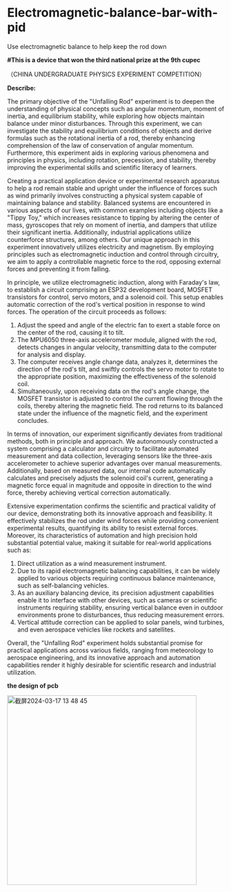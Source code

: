 # Electromagnetic-balance-bar-with-pid
Use electromagnetic balance to help keep the rod down

**#This is a device that won the third national prize at the 9th cupec**

（CHINA UNDERGRADUATE PHYSICS EXPERIMENT COMPETITION）

**Describe:**

The primary objective of the "Unfalling Rod" experiment is to deepen the understanding of physical concepts such as angular momentum, moment of inertia, and equilibrium stability, while exploring how objects maintain balance under minor disturbances. Through this experiment, we can investigate the stability and equilibrium conditions of objects and derive formulas such as the rotational inertia of a rod, thereby enhancing comprehension of the law of conservation of angular momentum. Furthermore, this experiment aids in exploring various phenomena and principles in physics, including rotation, precession, and stability, thereby improving the experimental skills and scientific literacy of learners.

Creating a practical application device or experimental research apparatus to help a rod remain stable and upright under the influence of forces such as wind primarily involves constructing a physical system capable of maintaining balance and stability. Balanced systems are encountered in various aspects of our lives, with common examples including objects like a "Tippy Toy," which increases resistance to tipping by altering the center of mass, gyroscopes that rely on moment of inertia, and dampers that utilize their significant inertia. Additionally, industrial applications utilize counterforce structures, among others. Our unique approach in this experiment innovatively utilizes electricity and magnetism. By employing principles such as electromagnetic induction and control through circuitry, we aim to apply a controllable magnetic force to the rod, opposing external forces and preventing it from falling.

In principle, we utilize electromagnetic induction, along with Faraday's law, to establish a circuit comprising an ESP32 development board, MOSFET transistors for control, servo motors, and a solenoid coil. This setup enables automatic correction of the rod's vertical position in response to wind forces. The operation of the circuit proceeds as follows:
1. Adjust the speed and angle of the electric fan to exert a stable force on the center of the rod, causing it to tilt.
2. The MPU6050 three-axis accelerometer module, aligned with the rod, detects changes in angular velocity, transmitting data to the computer for analysis and display.
3. The computer receives angle change data, analyzes it, determines the direction of the rod's tilt, and swiftly controls the servo motor to rotate to the appropriate position, maximizing the effectiveness of the solenoid coil.
4. Simultaneously, upon receiving data on the rod's angle change, the MOSFET transistor is adjusted to control the current flowing through the coils, thereby altering the magnetic field. The rod returns to its balanced state under the influence of the magnetic field, and the experiment concludes.

In terms of innovation, our experiment significantly deviates from traditional methods, both in principle and approach. We autonomously constructed a system comprising a calculator and circuitry to facilitate automated measurement and data collection, leveraging sensors like the three-axis accelerometer to achieve superior advantages over manual measurements. Additionally, based on measured data, our internal code automatically calculates and precisely adjusts the solenoid coil's current, generating a magnetic force equal in magnitude and opposite in direction to the wind force, thereby achieving vertical correction automatically.

Extensive experimentation confirms the scientific and practical validity of our device, demonstrating both its innovative approach and feasibility. It effectively stabilizes the rod under wind forces while providing convenient experimental results, quantifying its ability to resist external forces. Moreover, its characteristics of automation and high precision hold substantial potential value, making it suitable for real-world applications such as:
1. Direct utilization as a wind measurement instrument.
2. Due to its rapid electromagnetic balancing capabilities, it can be widely applied to various objects requiring continuous balance maintenance, such as self-balancing vehicles.
3. As an auxiliary balancing device, its precision adjustment capabilities enable it to interface with other devices, such as cameras or scientific instruments requiring stability, ensuring vertical balance even in outdoor environments prone to disturbances, thus reducing measurement errors.
4. Vertical attitude correction can be applied to solar panels, wind turbines, and even aerospace vehicles like rockets and satellites.

Overall, the "Unfalling Rod" experiment holds substantial promise for practical applications across various fields, ranging from meteorology to aerospace engineering, and its innovative approach and automation capabilities render it highly desirable for scientific research and industrial utilization.

**the design of pcb**

<img width="439" alt="截屏2024-03-17 13 48 45" src="https://github.com/ongcjjjj/Electromagnetic-balance-bar-with-pid/assets/36626346/662dc1cd-9b99-4e54-883c-0b93df64b065">

